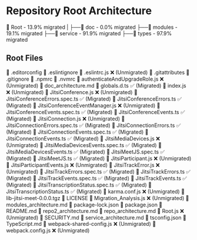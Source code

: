 # Repository Root Architecture

📂 Root - 13.9% migrated
|
├──📂 doc - 0.0% migrated
├──📂 modules - 19.1% migrated
├──📂 service - 91.9% migrated
├──📂 types - 97.9% migrated





## Root Files

📜 .editorconfig 
📜 .eslintignore 
📜 .eslintrc.js ❌ (Unmigrated)
📜 .gitattributes 
📜 .gitignore 
📜 .npmrc 
📜 .nvmrc 
📜 authenticateAndUpgradeRole.js ❌ (Unmigrated)
📜 doc_architecture.md 
📜 globals.d.ts ✅ (Migrated)
📜 index.js ❌ (Unmigrated)
📜 JitsiConference.js ❌ (Unmigrated)
📜 JitsiConferenceErrors.spec.ts ✅ (Migrated)
📜 JitsiConferenceErrors.ts ✅ (Migrated)
📜 JitsiConferenceEventManager.js ❌ (Unmigrated)
📜 JitsiConferenceEvents.spec.ts ✅ (Migrated)
📜 JitsiConferenceEvents.ts ✅ (Migrated)
📜 JitsiConnection.js ❌ (Unmigrated)
📜 JitsiConnectionErrors.spec.ts ✅ (Migrated)
📜 JitsiConnectionErrors.ts ✅ (Migrated)
📜 JitsiConnectionEvents.spec.ts ✅ (Migrated)
📜 JitsiConnectionEvents.ts ✅ (Migrated)
📜 JitsiMediaDevices.js ❌ (Unmigrated)
📜 JitsiMediaDevicesEvents.spec.ts ✅ (Migrated)
📜 JitsiMediaDevicesEvents.ts ✅ (Migrated)
📜 JitsiMeetJS.spec.ts ✅ (Migrated)
📜 JitsiMeetJS.ts ✅ (Migrated)
📜 JitsiParticipant.js ❌ (Unmigrated)
📜 JitsiParticipantEvents.js ❌ (Unmigrated)
📜 JitsiTrackError.js ❌ (Unmigrated)
📜 JitsiTrackErrors.spec.ts ✅ (Migrated)
📜 JitsiTrackErrors.ts ✅ (Migrated)
📜 JitsiTrackEvents.spec.ts ✅ (Migrated)
📜 JitsiTrackEvents.ts ✅ (Migrated)
📜 JitsiTranscriptionStatus.spec.ts ✅ (Migrated)
📜 JitsiTranscriptionStatus.ts ✅ (Migrated)
📜 karma.conf.js ❌ (Unmigrated)
📜 lib-jitsi-meet-0.0.0.tgz 
📜 LICENSE 
📜 Migration_Analysis.js ❌ (Unmigrated)
📜 modules_architecture.md 
📜 package-lock.json 
📜 package.json 
📜 README.md 
📜 repo2_architecture.md 
📜 repo_architecture.md 
📜 Root.js ❌ (Unmigrated)
📜 SECURITY.md 
📜 service_architecture.md 
📜 tsconfig.json 
📜 TypeScript.md 
📜 webpack-shared-config.js ❌ (Unmigrated)
📜 webpack.config.js ❌ (Unmigrated)
